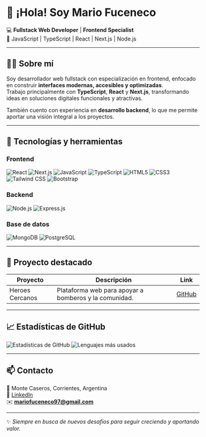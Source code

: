 # 👋 ¡Hola! Soy Mario Fuceneco

💻 **Fullstack Web Developer** | **Frontend Specialist**  
🚀 JavaScript | TypeScript | React | Next.js | Node.js

---

## 🧑‍💻 Sobre mí
Soy desarrollador web fullstack con especialización en frontend, enfocado en construir **interfaces modernas, accesibles y optimizadas**.  
Trabajo principalmente con **TypeScript**, **React** y **Next.js**, transformando ideas en soluciones digitales funcionales y atractivas.  

También cuento con experiencia en **desarrollo backend**, lo que me permite aportar una visión integral a los proyectos.

---

## 🚀 Tecnologías y herramientas

### Frontend
![React](https://img.shields.io/badge/React-20232A?style=for-the-badge&logo=react&logoColor=61DAFB)
![Next.js](https://img.shields.io/badge/Next.js-000000?style=for-the-badge&logo=nextdotjs&logoColor=white)
![JavaScript](https://img.shields.io/badge/JavaScript-F7DF1E?style=for-the-badge&logo=javascript&logoColor=black)
![TypeScript](https://img.shields.io/badge/TypeScript-007ACC?style=for-the-badge&logo=typescript&logoColor=white)
![HTML5](https://img.shields.io/badge/HTML5-E34F26?style=for-the-badge&logo=html5&logoColor=white)
![CSS3](https://img.shields.io/badge/CSS3-1572B6?style=for-the-badge&logo=css3&logoColor=white)
![Tailwind CSS](https://img.shields.io/badge/Tailwind_CSS-06B6D4?style=for-the-badge&logo=tailwind-css&logoColor=white)
![Bootstrap](https://img.shields.io/badge/Bootstrap-7952B3?style=for-the-badge&logo=bootstrap&logoColor=white)


### Backend
![Node.js](https://img.shields.io/badge/Node.js-339933?style=for-the-badge&logo=nodedotjs&logoColor=white)
![Express.js](https://img.shields.io/badge/Express.js-000000?style=for-the-badge&logo=express&logoColor=white)

### Base de datos
![MongoDB](https://img.shields.io/badge/MongoDB-4EA94B?style=for-the-badge&logo=mongodb&logoColor=white)
![PostgreSQL](https://img.shields.io/badge/PostgreSQL-336791?style=for-the-badge&logo=postgresql&logoColor=white)

---

## 💼 Proyecto destacado

| Proyecto        | Descripción                              | Link                                   |
|-----------------|----------------------------------------|---------------------------------------|
| Heroes Cercanos | Plataforma web para apoyar a bomberos y la comunidad. | [GitHub](https://github.com/HeroesCercanos) |

---

## 📈 Estadísticas de GitHub
![Estadísticas de GitHub](https://github-readme-stats.vercel.app/api?username=Tano9703&show_icons=true&theme=tokyonight)
![Lenguajes más usados](https://github-readme-stats.vercel.app/api/top-langs/?username=Tano9703&layout=compact&theme=tokyonight)

---

## 📫 Contacto
📍 Monte Caseros, Corrientes, Argentina  
💼 [LinkedIn](https://www.linkedin.com/in/mario-fuceneco/)  
✉️ **mariofuceneco97@gmail.com**   

---

✨ _Siempre en busca de nuevos desafíos para seguir creciendo y aportando valor._  

